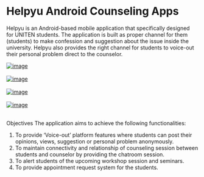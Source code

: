 # Helpyu Android Counseling Apps

Helpyu is an Android-based mobile application that specifically designed for UNITEN
students. The application is built as proper channel for them (students) to make confession
and suggestion about the issue inside the university. Helpyu also provides the right channel
for students to voice-out their personal problem direct to the counselor.

<a href="https://postimg.org/image/c5lio9ewb/" target="_blank"><img src="https://s17.postimg.org/c5lio9ewb/image.png" alt="image"/></a><br/><br/>
<a href="https://postimg.org/image/wcyygkk3f/" target="_blank"><img src="https://s17.postimg.org/wcyygkk3f/image.png" alt="image"/></a><br/><br/>
<a href="https://postimg.org/image/5rwfl02aj/" target="_blank"><img src="https://s17.postimg.org/5rwfl02aj/image.png" alt="image"/></a><br/><br/>
<a href="https://postimg.org/image/7wgsm2ohn/" target="_blank"><img src="https://s17.postimg.org/7wgsm2ohn/image.png" alt="image"/></a><br/><br/>

Objectives
The application aims to achieve the following functionalities:
1. To provide ‘Voice-out’ platform features where students can post their opinions, views,
suggestion or personal problem anonymously.
2. To maintain connectivity and relationship of counseling session between students and
counselor by providing the chatroom session.
3. To alert students of the upcoming workshop session and seminars.
4. To provide appointment request system for the students.
